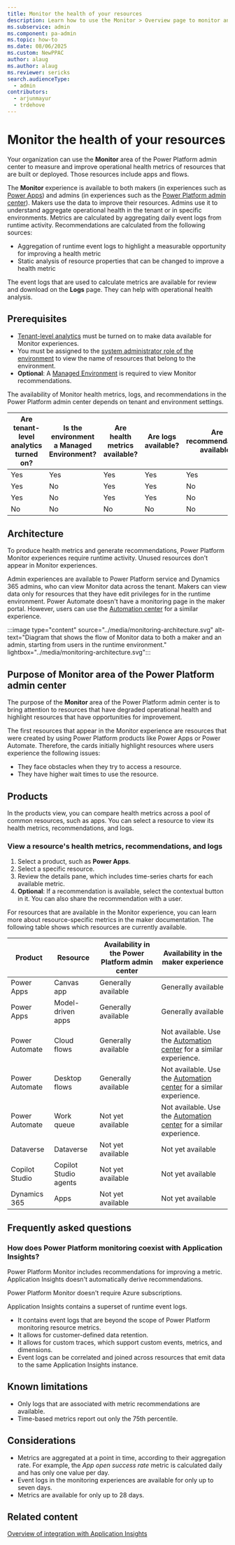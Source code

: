 ```yaml
---
title: Monitor the health of your resources
description: Learn how to use the Monitor > Overview page to monitor and improve operational health.
ms.subservice: admin
ms.component: pa-admin
ms.topic: how-to
ms.date: 08/06/2025
ms.custom: NewPPAC
author: alaug
ms.author: alaug
ms.reviewer: sericks
search.audienceType: 
  - admin
contributors:
  - arjunmayur
  - trdehove
---
```


# Monitor the health of your resources

Your organization can use the **Monitor** area of the Power Platform admin center to measure and improve operational health metrics of resources that are built or deployed. Those resources include apps and flows. 

The **Monitor** experience is available to both makers (in experiences such as [Power Apps](https://make.powerapps.com/)) and admins (in experiences such as the [Power Platform admin center](https://admin.powerplatform.microsoft.com/)). Makers use the data to improve their resources. Admins use it to understand aggregate operational health in the tenant or in specific environments. Metrics are calculated by aggregating daily event logs from runtime activity. Recommendations are calculated from the following sources:

- Aggregation of runtime event logs to highlight a measurable opportunity for improving a health metric
- Static analysis of resource properties that can be changed to improve a health metric

The event logs that are used to calculate metrics are available for review and download on the **Logs** page. They can help with operational health analysis.

## Prerequisites

- [Tenant-level analytics](../tenant-level-analytics.md) must be turned on to make data available for Monitor experiences.
- You must be assigned to the [system administrator role of the environment](../manage-high-privileged-admin-roles.md#self-elevate-to-the-system-administrator-role) to view the name of resources that belong to the environment.
- **Optional**: A [Managed Environment](../managed-environment-overview.md) is required to view Monitor recommendations.

The availability of Monitor health metrics, logs, and recommendations in the Power Platform admin center depends on tenant and environment settings.

| Are tenant-level analytics turned on? | Is the environment a Managed Environment? | Are health metrics available? | Are logs available? | Are recommendations available? |
|---|---|---|---|---|
| Yes | Yes| Yes | Yes | Yes |
| Yes | No | Yes | Yes | No |
| Yes | No| Yes| Yes | No |
| No | No | No | No | No |

## Architecture

To produce health metrics and generate recommendations, Power Platform Monitor experiences require runtime activity. Unused resources don't appear in Monitor experiences.

Admin experiences are available to Power Platform service and Dynamics 365 admins, who can view Monitor data across the tenant. Makers can view data only for resources that they have edit privileges for in the runtime environment. Power Automate doesn't have a monitoring page in the maker portal. However, users can use the [Automation center](/power-automate/automation-center-overview) for a similar experience.

:::image type="content" source="../media/monitoring-architecture.svg" alt-text="Diagram that shows the flow of Monitor data to both a maker and an admin, starting from users in the runtime environment." lightbox="../media/monitoring-architecture.svg":::

## Purpose of Monitor area of the Power Platform admin center

The purpose of the **Monitor** area of the Power Platform admin center is to bring attention to resources that have degraded operational health and highlight resources that have opportunities for improvement.  

The first resources that appear in the Monitor experience are resources that were created by using Power Platform products like Power Apps or Power Automate. Therefore, the cards initially highlight resources where users experience the following issues:

- They face obstacles when they try to access a resource.
- They have higher wait times to use the resource.


## Products

In the products view, you can compare health metrics across a pool of common resources, such as apps. You can select a resource to view its health metrics, recommendations, and logs.

### View a resource's health metrics, recommendations, and logs

1. Select a product, such as **Power Apps**.
1. Select a specific resource.
1. Review the details pane, which includes time-series charts for each available metric.
1. **Optional**: If a recommendation is available, select the contextual button in it. You can also share the recommendation with a user.

For resources that are available in the Monitor experience, you can learn more about resource-specific metrics in the maker documentation. The following table shows which resources are currently available.

| Product | Resource | Availability in the Power Platform admin center | Availability in the maker experience |
|---|---|---|---|
| Power Apps | Canvas app | Generally available | Generally available |
| Power Apps | Model-driven apps | Generally available | Generally available |
| Power Automate | Cloud flows | Generally available | Not available. Use the [Automation center](/power-automate/automation-center-overview) for a similar experience. |
| Power Automate | Desktop flows | Generally available | Not available. Use the [Automation center](/power-automate/automation-center-overview) for a similar experience. |
| Power Automate | Work queue | Not yet available| Not available. Use the [Automation center](/power-automate/automation-center-overview) for a similar experience. |
| Dataverse | Dataverse | Not yet available | Not yet available |
| Copilot Studio | Copilot Studio agents | Not yet available | Not yet available |
| Dynamics 365 | Apps | Not yet available | Not yet available |

## Frequently asked questions

### How does Power Platform monitoring coexist with Application Insights?

Power Platform Monitor includes recommendations for improving a metric. Application Insights doesn't automatically derive recommendations.

Power Platform Monitor doesn't require Azure subscriptions.

Application Insights contains a superset of runtime event logs.

- It contains event logs that are beyond the scope of Power Platform monitoring resource metrics.
- It allows for customer-defined data retention.
- It allows for custom traces, which support custom events, metrics, and dimensions.
- Event logs can be correlated and joined across resources that emit data to the same Application Insights instance.


## Known limitations

- Only logs that are associated with metric recommendations are available.
- Time-based metrics report out only the 75th percentile.

## Considerations

- Metrics are aggregated at a point in time, according to their aggregation rate. For example, the *App open success rate* metric is calculated daily and has only one value per day.
- Event logs in the monitoring experiences are available for only up to seven days.
- Metrics are available for only up to 28 days.

## Related content

[Overview of integration with Application Insights](../overview-integration-application-insights.md)
